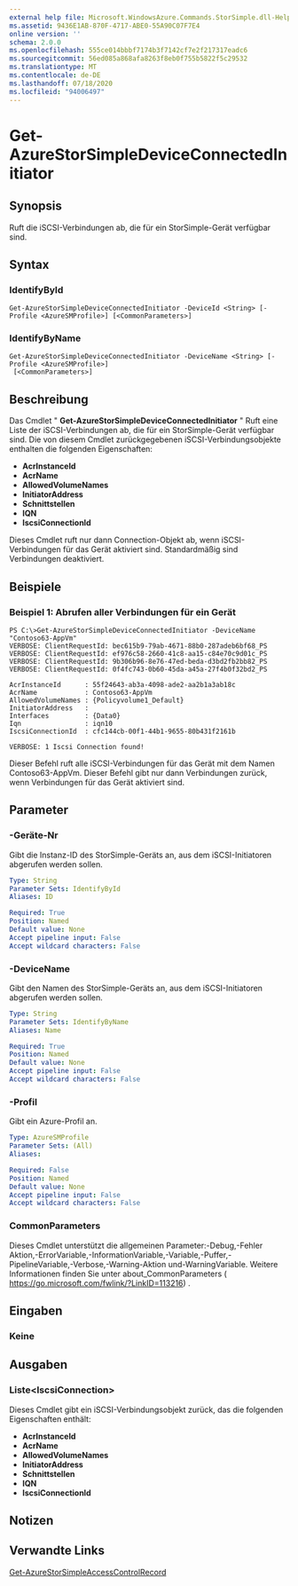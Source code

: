 ```yaml
---
external help file: Microsoft.WindowsAzure.Commands.StorSimple.dll-Help.xml
ms.assetid: 9436E1AB-870F-4717-ABE0-55A90C07F7E4
online version: ''
schema: 2.0.0
ms.openlocfilehash: 555ce014bbbf7174b3f7142cf7e2f217317eadc6
ms.sourcegitcommit: 56ed085a868afa8263f8eb0f755b5822f5c29532
ms.translationtype: MT
ms.contentlocale: de-DE
ms.lasthandoff: 07/18/2020
ms.locfileid: "94006497"
---
```

# Get-AzureStorSimpleDeviceConnectedInitiator

## Synopsis
Ruft die iSCSI-Verbindungen ab, die für ein StorSimple-Gerät verfügbar sind.

## Syntax

### IdentifyById
```
Get-AzureStorSimpleDeviceConnectedInitiator -DeviceId <String> [-Profile <AzureSMProfile>] [<CommonParameters>]
```

### IdentifyByName
```
Get-AzureStorSimpleDeviceConnectedInitiator -DeviceName <String> [-Profile <AzureSMProfile>]
 [<CommonParameters>]
```

## Beschreibung
Das Cmdlet " **Get-AzureStorSimpleDeviceConnectedInitiator** " Ruft eine Liste der iSCSI-Verbindungen ab, die für ein StorSimple-Gerät verfügbar sind.
Die von diesem Cmdlet zurückgegebenen iSCSI-Verbindungsobjekte enthalten die folgenden Eigenschaften:

- **AcrInstanceId**
- **AcrName**
- **AllowedVolumeNames**
- **InitiatorAddress**
- **Schnittstellen**
- **IQN**
- **IscsiConnectionId**

Dieses Cmdlet ruft nur dann Connection-Objekt ab, wenn iSCSI-Verbindungen für das Gerät aktiviert sind.
Standardmäßig sind Verbindungen deaktiviert.

## Beispiele

### Beispiel 1: Abrufen aller Verbindungen für ein Gerät
```
PS C:\>Get-AzureStorSimpleDeviceConnectedInitiator -DeviceName "Contoso63-AppVm"
VERBOSE: ClientRequestId: bec615b9-79ab-4671-88b0-287adeb6bf68_PS
VERBOSE: ClientRequestId: ef976c58-2660-41c8-aa15-c84e70c9d01c_PS
VERBOSE: ClientRequestId: 9b306b96-8e76-47ed-beda-d3bd2fb2bb82_PS
VERBOSE: ClientRequestId: 0f4fc743-0b60-45da-a45a-27f4b0f32bd2_PS

AcrInstanceId      : 55f24643-ab3a-4098-ade2-aa2b1a3ab18c
AcrName            : Contoso63-AppVm
AllowedVolumeNames : {Policyvolume1_Default}
InitiatorAddress   : 
Interfaces         : {Data0}
Iqn                : iqn10
IscsiConnectionId  : cfc144cb-00f1-44b1-9655-80b431f2161b

VERBOSE: 1 Iscsi Connection found!
```

Dieser Befehl ruft alle iSCSI-Verbindungen für das Gerät mit dem Namen Contoso63-AppVm.
Dieser Befehl gibt nur dann Verbindungen zurück, wenn Verbindungen für das Gerät aktiviert sind.

## Parameter

### -Geräte-Nr
Gibt die Instanz-ID des StorSimple-Geräts an, aus dem iSCSI-Initiatoren abgerufen werden sollen.

```yaml
Type: String
Parameter Sets: IdentifyById
Aliases: ID

Required: True
Position: Named
Default value: None
Accept pipeline input: False
Accept wildcard characters: False
```

### -DeviceName
Gibt den Namen des StorSimple-Geräts an, aus dem iSCSI-Initiatoren abgerufen werden sollen.

```yaml
Type: String
Parameter Sets: IdentifyByName
Aliases: Name

Required: True
Position: Named
Default value: None
Accept pipeline input: False
Accept wildcard characters: False
```

### -Profil
Gibt ein Azure-Profil an.

```yaml
Type: AzureSMProfile
Parameter Sets: (All)
Aliases: 

Required: False
Position: Named
Default value: None
Accept pipeline input: False
Accept wildcard characters: False
```

### CommonParameters
Dieses Cmdlet unterstützt die allgemeinen Parameter:-Debug,-Fehler Aktion,-ErrorVariable,-InformationVariable,-Variable,-Puffer,-PipelineVariable,-Verbose,-Warning-Aktion und-WarningVariable. Weitere Informationen finden Sie unter about_CommonParameters ( https://go.microsoft.com/fwlink/?LinkID=113216) .

## Eingaben

### Keine

## Ausgaben

### Liste\<IscsiConnection\>
Dieses Cmdlet gibt ein iSCSI-Verbindungsobjekt zurück, das die folgenden Eigenschaften enthält: 

- **AcrInstanceId**
- **AcrName**
- **AllowedVolumeNames**
- **InitiatorAddress**
- **Schnittstellen**
- **IQN**
- **IscsiConnectionId**

## Notizen

## Verwandte Links

[Get-AzureStorSimpleAccessControlRecord](./Get-AzureStorSimpleAccessControlRecord.md)


